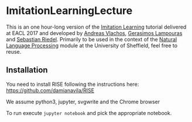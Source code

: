 # ImitationLearningLecture

This is an one hour-long version of the [Imitation Learning](https://sheffieldnlp.github.io/ImitationLearningTutorialEACL2017/)
tutorial delivered at EACL 2017 and developed by [Andreas Vlachos](http://andreasvlachos.github.io/),
 [Gerasimos Lampouras](http://glampouras.github.io/)
and [Sebastian Riedel](http://www.riedelcastro.org/). Primarily to be used in the
context of the [Natural Language Processing](https://sheffieldnlp.github.io/com4513-6513/)
module at the University of Sheffield, feel free to reuse.

## Installation

You need to install RISE following the instructions here: https://github.com/damianavila/RISE

We assume python3, jupyter, svgwrite and the Chrome browser

To run execute `jupyter notebook` and pick the appropriate notebook.
